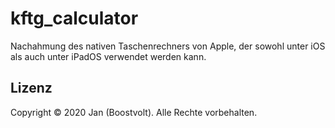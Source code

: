# kftg_calculator

Nachahmung des nativen Taschenrechners von Apple, der sowohl unter iOS als auch unter iPadOS verwendet werden kann.

## Lizenz

Copyright © 2020 Jan (Boostvolt). Alle Rechte vorbehalten.

